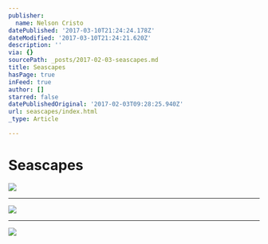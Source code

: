 ```yaml
---
publisher:
  name: Nelson Cristo
datePublished: '2017-03-10T21:24:24.178Z'
dateModified: '2017-03-10T21:24:21.620Z'
description: ''
via: {}
sourcePath: _posts/2017-02-03-seascapes.md
title: Seascapes
hasPage: true
inFeed: true
author: []
starred: false
datePublishedOriginal: '2017-02-03T09:28:25.940Z'
url: seascapes/index.html
_type: Article

---
```

# Seascapes
![](https://the-grid-user-content.s3-us-west-2.amazonaws.com/5fe49aeb-3a6e-48c2-bb09-87e2c69dfe4c.jpg)

---

![](https://s3-us-west-2.amazonaws.com/the-grid-img/p/86a7cb91e353e80752bffd07b15f5f9ce79e5086.jpg)

---

![](https://the-grid-user-content.s3-us-west-2.amazonaws.com/8fdb648e-e350-4b11-9aae-dbf634716c46.jpg)